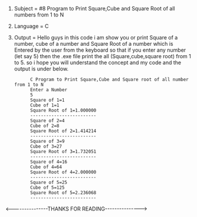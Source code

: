 1. Subject = #8 Program to Print Square,Cube and Square Root of all numbers from 1 to N

2. Language = C

3. Output = Hello guys in this code i am show you or print Square of a number, cube of a number and Square Root of a number which is Entered by the user from
             the keyboard so that if you enter any number (let say 5) then the .exe file print the all (Square,cube,square root) from 1 to 5.
             so i hope you will understand the concept and my code and the output is under below.
             
             
             C Program to Print Square,Cube and Square root of all number from 1 to N
             Enter a Number
             5
             Square of 1=1
             Cube of 1=1
             Square Root of 1=1.000000
             -------------------------
             Square of 2=4
             Cube of 2=8
             Square Root of 2=1.414214
             -------------------------
             Square of 3=9
             Cube of 3=27
             Square Root of 3=1.732051
             -------------------------
             Square of 4=16
             Cube of 4=64
             Square Root of 4=2.000000
             -------------------------
             Square of 5=25
             Cube of 5=125
             Square Root of 5=2.236068
             -------------------------
             
<---------------THANKS FOR READING--------------->
